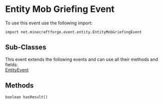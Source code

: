 # Entity Mob Griefing Event

To use this event use the following import:
```groovy:no-line-numbers
import net.minecraftforge.event.entity.EntityMobGriefingEvent
```

## Sub-Classes
This event extends the following events and can use all their methods and fields: <br>
[EntityEvent](./entity_event/index.md)

## Methods
```groovy:no-line-numbers
boolean hasResult()
```
